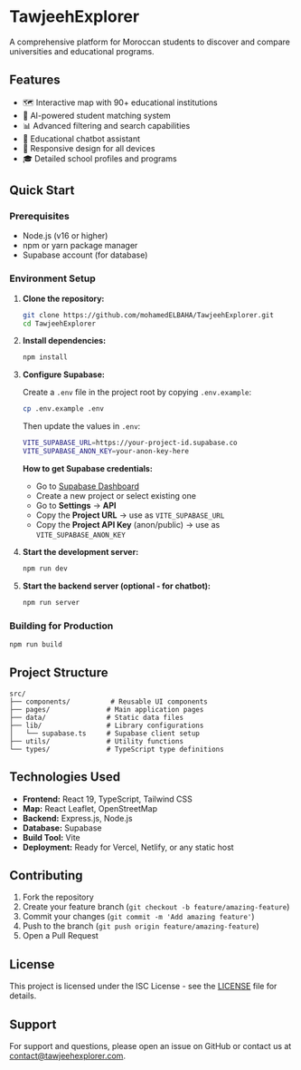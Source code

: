# TawjeehExplorer

A comprehensive platform for Moroccan students to discover and compare universities and educational programs.

## Features

- 🗺️ Interactive map with 90+ educational institutions
- 🎯 AI-powered student matching system  
- 📊 Advanced filtering and search capabilities
- 💬 Educational chatbot assistant
- 📱 Responsive design for all devices
- 🎓 Detailed school profiles and programs

## Quick Start

### Prerequisites

- Node.js (v16 or higher)
- npm or yarn package manager
- Supabase account (for database)

### Environment Setup

1. **Clone the repository:**
   ```bash
   git clone https://github.com/mohamedELBAHA/TawjeehExplorer.git
   cd TawjeehExplorer
   ```

2. **Install dependencies:**
   ```bash
   npm install
   ```

3. **Configure Supabase:**
   
   Create a `.env` file in the project root by copying `.env.example`:
   ```bash
   cp .env.example .env
   ```
   
   Then update the values in `.env`:
   ```bash
   VITE_SUPABASE_URL=https://your-project-id.supabase.co
   VITE_SUPABASE_ANON_KEY=your-anon-key-here
   ```
   
   **How to get Supabase credentials:**
   - Go to [Supabase Dashboard](https://supabase.com/dashboard)
   - Create a new project or select existing one
   - Go to **Settings** → **API**
   - Copy the **Project URL** → use as `VITE_SUPABASE_URL`
   - Copy the **Project API Key** (anon/public) → use as `VITE_SUPABASE_ANON_KEY`

4. **Start the development server:**
   ```bash
   npm run dev
   ```

5. **Start the backend server (optional - for chatbot):**
   ```bash
   npm run server
   ```

### Building for Production

```bash
npm run build
```

## Project Structure

```
src/
├── components/          # Reusable UI components
├── pages/              # Main application pages
├── data/               # Static data files
├── lib/                # Library configurations
│   └── supabase.ts     # Supabase client setup
├── utils/              # Utility functions
└── types/              # TypeScript type definitions
```

## Technologies Used

- **Frontend:** React 19, TypeScript, Tailwind CSS
- **Map:** React Leaflet, OpenStreetMap
- **Backend:** Express.js, Node.js
- **Database:** Supabase
- **Build Tool:** Vite
- **Deployment:** Ready for Vercel, Netlify, or any static host

## Contributing

1. Fork the repository
2. Create your feature branch (`git checkout -b feature/amazing-feature`)
3. Commit your changes (`git commit -m 'Add amazing feature'`)
4. Push to the branch (`git push origin feature/amazing-feature`)
5. Open a Pull Request

## License

This project is licensed under the ISC License - see the [LICENSE](LICENSE) file for details.

## Support

For support and questions, please open an issue on GitHub or contact us at contact@tawjeehexplorer.com.
